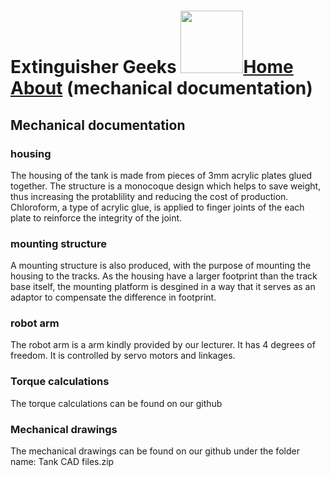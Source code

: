 # Extinguisher Geeks <img src="https://www.hrlcomp.com/wp-content/uploads/2018/08/Fire-Extinguisher-Training-1350x675.jpg" width="100">[Home](homepage.md)     [About]() (mechanical documentation)

## Mechanical documentation

### housing
The housing of the tank is made from pieces of 3mm acrylic plates glued together. The structure is a monocoque design which helps to save weight, thus increasing the protablility and reducing the cost of production. Chloroform, a type of acrylic glue, is applied to finger joints of the each plate to reinforce the integrity of the joint. 

### mounting structure
A mounting structure is also produced, with the purpose of mounting the housing to the tracks. As the housing have a larger footprint than the track base itself, the mounting platform is desgined in a way that it serves as an adaptor to compensate the difference in footprint. 

### robot arm
The robot arm is a arm kindly provided by our lecturer. It has 4 degrees of freedom. It is controlled by servo motors and linkages. 

### Torque calculations
The torque calculations can be found on our github 

### Mechanical drawings
The mechanical drawings can be found on our github under the folder name: Tank CAD files.zip

